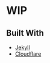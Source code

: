 # WIP

## Built With

* [Jekyll](https://jekyllrb.com/) 
* [Cloudflare](https://www.cloudflare.com)
